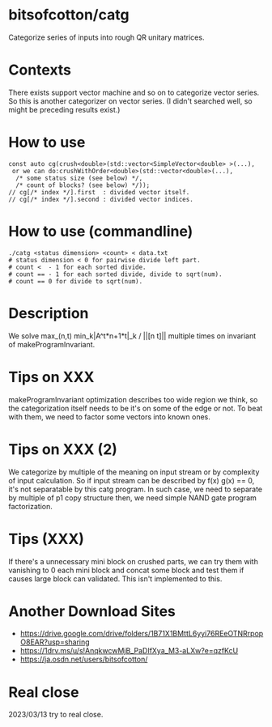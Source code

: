 # bitsofcotton/catg
Categorize series of inputs into rough QR unitary matrices.

# Contexts
There exists support vector machine and so on to categorize vector series.  
So this is another categorizer on vector series. (I didn't searched well, so might be preceding results exist.)

# How to use
    const auto cg(crush<double>(std::vector<SimpleVector<double> >(...),
     or we can do:crushWithOrder<double>(std::vector<double>(...),
      /* some status size (see below) */,
      /* count of blocks? (see below) */));
    // cg[/* index */].first  : divided vector itself.
    // cg[/* index */].second : divided vector indices.

# How to use (commandline)
    ./catg <status dimension> <count> < data.txt
    # status dimension < 0 for pairwise divide left part.
    # count <  - 1 for each sorted divide.
    # count == - 1 for each sorted divide, divide to sqrt(num).
    # count == 0 for divide to sqrt(num).

# Description
We solve max_(n,t) min_k|A^t\*n+1\*t|\_k / ||\[n t\]|| multiple times on invariant of makeProgramInvariant.

# Tips on XXX
makeProgramInvariant optimization describes too wide region we think, so the categorization itself needs to be it's on some of the edge or not.
To beat with them, we need to factor some vectors into known ones.

# Tips on XXX (2)
We categorize by multiple of the meaning on input stream or by complexity of input calculation. So if input stream can be described by f(x) g(x) == 0, it's not separatable by this catg program. In such case, we need to separate by multiple of p1 copy structure then, we need simple NAND gate program factorization.

# Tips (XXX)
If there's a unnecessary mini block on crushed parts, we can try them with vanishing to 0 each mini block and concat some block and test them if causes large block can validated. This isn't implemented to this.

# Another Download Sites
* https://drive.google.com/drive/folders/1B71X1BMttL6yyi76REeOTNRrpopO8EAR?usp=sharing
* https://1drv.ms/u/s!AnqkwcwMjB_PaDIfXya_M3-aLXw?e=qzfKcU
* https://ja.osdn.net/users/bitsofcotton/

# Real close
2023/03/13 try to real close.

